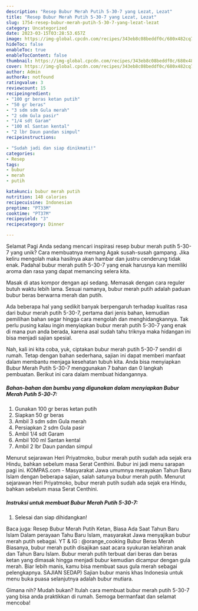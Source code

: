 ```yaml
---
description: "Resep Bubur Merah Putih 5-30-7 yang Lezat, Lezat"
title: "Resep Bubur Merah Putih 5-30-7 yang Lezat, Lezat"
slug: 1754-resep-bubur-merah-putih-5-30-7-yang-lezat-lezat
category: Uncategorized
date: 2023-03-15T03:28:53.657Z
image: https://img-global.cpcdn.com/recipes/343eb8c08beddf0c/680x482cq70/bubur-merah-putih-5-30-7-foto-resep-utama.jpg
hideToc: false
enableToc: true
enableTocContent: false
thumbnail: https://img-global.cpcdn.com/recipes/343eb8c08beddf0c/680x482cq70/bubur-merah-putih-5-30-7-foto-resep-utama.jpg
cover: https://img-global.cpcdn.com/recipes/343eb8c08beddf0c/680x482cq70/bubur-merah-putih-5-30-7-foto-resep-utama.jpg
author: Admin
authorAv: notfound
ratingvalue: 3
reviewcount: 15
recipeingredient:
- "100 gr beras ketan putih"
- "50 gr beras"
- "3 sdm sdm Gula merah"
- "2 sdm Gula pasir"
- "1/4 sdt Garam"
- "100 ml Santan kental"
- "2 lbr Daun pandan simpul"
recipeinstructions:

- "Sudah jadi dan siap dinikmati!"
categories:
- Resep
tags:
- bubur
- merah
- putih

katakunci: bubur merah putih 
nutrition: 148 calories
recipecuisine: Indonesian
preptime: "PT33M"
cooktime: "PT37M"
recipeyield: "3"
recipecategory: Dinner

---
```



Selamat Pagi Anda sedang mencari inspirasi resep bubur merah putih 5-30-7 yang unik? Cara membuatnya memang Agak susah-susah gampang. Jika keliru mengolah maka hasilnya akan hambar dan justru cenderung tidak enak. Padahal bubur merah putih 5-30-7 yang enak harusnya kan memiliki aroma dan rasa yang dapat memancing selera kita.


Masak di atas kompor dengan api sedang. Memasak dengan cara reguler butuh waktu lebih lama. Sesuai namanya, bubur merah putih adalah paduan bubur beras berwarna merah dan putih.

Ada beberapa hal yang sedikit banyak berpengaruh terhadap kualitas rasa dari bubur merah putih 5-30-7, pertama dari jenis bahan, kemudian pemilihan bahan segar hingga cara mengolah dan menghidangkannya. Tak perlu pusing kalau ingin menyiapkan bubur merah putih 5-30-7 yang enak di mana pun anda berada, karena asal sudah tahu triknya maka hidangan ini bisa menjadi sajian spesial.


Nah, kali ini kita coba, yuk, ciptakan bubur merah putih 5-30-7 sendiri di rumah. Tetap dengan bahan sederhana, sajian ini dapat memberi manfaat dalam membantu menjaga kesehatan tubuh kita. Anda bisa menyiapkan Bubur Merah Putih 5-30-7 menggunakan 7 bahan dan 0 langkah pembuatan. Berikut ini cara dalam membuat hidangannya.

<!--inarticleads1-->

##### Bahan-bahan dan bumbu yang digunakan dalam menyiapkan Bubur Merah Putih 5-30-7:

1. Gunakan 100 gr beras ketan putih
1. Siapkan 50 gr beras
1. Ambil 3 sdm sdm Gula merah
1. Persiapkan 2 sdm Gula pasir
1. Ambil 1/4 sdt Garam
1. Ambil 100 ml Santan kental
1. Ambil 2 lbr Daun pandan simpul


Menurut sejarawan Heri Priyatmoko, bubur merah putih sudah ada sejak era Hindu, bahkan sebelum masa Serat Centhini. Bubur ini jadi menu sarapan pagi ini. KOMPAS.com - Masyarakat Jawa umumnya merayakan Tahun Baru Islam dengan beberapa sajian, salah satunya bubur merah putih. Menurut sejarawan Heri Priyatmoko, bubur merah putih sudah ada sejak era Hindu, bahkan sebelum masa Serat Centhini. 

<!--inarticleads2-->

##### Instruksi untuk membuat Bubur Merah Putih 5-30-7:


1. Selesai dan siap dihidangkan!

Baca juga: Resep Bubur Merah Putih Ketan, Biasa Ada Saat Tahun Baru Islam Dalam perayaan Tahu Baru Islam, masyarakat Jawa menyajikan bubur merah putih sebagai. YT &amp; IG : @orange_cooking Bubur Beras Merah Biasanya, bubur merah putih disajikan saat acara syukuran kelahiran anak dan Tahun Baru Islam. Bubur merah putih terbuat dari beras dan beras ketan yang dimasak hingga menjadi bubur kemudian dicampur dengan gula merah. Biar lebih manis, kamu bisa membuat saus gula merah sebagai pelengkapnya. SAJIAN SEDAP) Sajian bubur manis khas Indonesia untuk menu buka puasa selanjutnya adalah bubur mutiara. 

Gimana nih? Mudah bukan? Itulah cara membuat bubur merah putih 5-30-7 yang bisa anda praktikkan di rumah. Semoga bermanfaat dan selamat mencoba!
